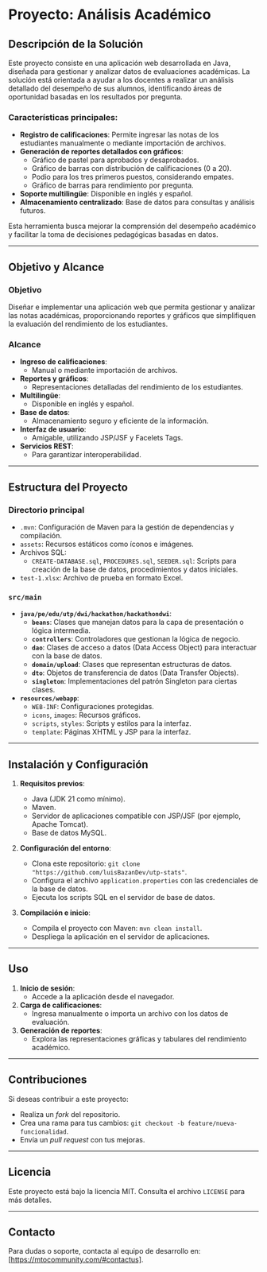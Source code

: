 # Proyecto: Análisis Académico

## Descripción de la Solución
Este proyecto consiste en una aplicación web desarrollada en Java, diseñada para gestionar y analizar datos de evaluaciones académicas. La solución está orientada a ayudar a los docentes a realizar un análisis detallado del desempeño de sus alumnos, identificando áreas de oportunidad basadas en los resultados por pregunta.

### Características principales:
- **Registro de calificaciones**: Permite ingresar las notas de los estudiantes manualmente o mediante importación de archivos.
- **Generación de reportes detallados con gráficos**:
  - Gráfico de pastel para aprobados y desaprobados.
  - Gráfico de barras con distribución de calificaciones (0 a 20).
  - Podio para los tres primeros puestos, considerando empates.
  - Gráfico de barras para rendimiento por pregunta.
- **Soporte multilingüe**: Disponible en inglés y español.
- **Almacenamiento centralizado**: Base de datos para consultas y análisis futuros.

Esta herramienta busca mejorar la comprensión del desempeño académico y facilitar la toma de decisiones pedagógicas basadas en datos.

---

## Objetivo y Alcance

### **Objetivo**
Diseñar e implementar una aplicación web que permita gestionar y analizar las notas académicas, proporcionando reportes y gráficos que simplifiquen la evaluación del rendimiento de los estudiantes.

### **Alcance**
- **Ingreso de calificaciones**:
  - Manual o mediante importación de archivos.
- **Reportes y gráficos**:
  - Representaciones detalladas del rendimiento de los estudiantes.
- **Multilingüe**:
  - Disponible en inglés y español.
- **Base de datos**:
  - Almacenamiento seguro y eficiente de la información.
- **Interfaz de usuario**:
  - Amigable, utilizando JSP/JSF y Facelets Tags.
- **Servicios REST**:
  - Para garantizar interoperabilidad.

---

## Estructura del Proyecto

### **Directorio principal**
- `.mvn`: Configuración de Maven para la gestión de dependencias y compilación.
- `assets`: Recursos estáticos como íconos e imágenes.
- Archivos SQL:
  - `CREATE-DATABASE.sql`, `PROCEDURES.sql`, `SEEDER.sql`: Scripts para creación de la base de datos, procedimientos y datos iniciales.
- `test-1.xlsx`: Archivo de prueba en formato Excel.

### **`src/main`**
- **`java/pe/edu/utp/dwi/hackathon/hackathondwi`**:
  - **`beans`**: Clases que manejan datos para la capa de presentación o lógica intermedia.
  - **`controllers`**: Controladores que gestionan la lógica de negocio.
  - **`dao`**: Clases de acceso a datos (Data Access Object) para interactuar con la base de datos.
  - **`domain/upload`**: Clases que representan estructuras de datos.
  - **`dto`**: Objetos de transferencia de datos (Data Transfer Objects).
  - **`singleton`**: Implementaciones del patrón Singleton para ciertas clases.
- **`resources/webapp`**:
  - `WEB-INF`: Configuraciones protegidas.
  - `icons`, `images`: Recursos gráficos.
  - `scripts`, `styles`: Scripts y estilos para la interfaz.
  - `template`: Páginas XHTML y JSP para la interfaz.

---

## Instalación y Configuración

1. **Requisitos previos**:
   - Java (JDK 21 como mínimo).
   - Maven.
   - Servidor de aplicaciones compatible con JSP/JSF (por ejemplo, Apache Tomcat).
   - Base de datos MySQL.

2. **Configuración del entorno**:
   - Clona este repositorio: `git clone "https://github.com/luisBazanDev/utp-stats"`.
   - Configura el archivo `application.properties` con las credenciales de la base de datos.
   - Ejecuta los scripts SQL en el servidor de base de datos.

3. **Compilación e inicio**:
   - Compila el proyecto con Maven: `mvn clean install`.
   - Despliega la aplicación en el servidor de aplicaciones.

---

## Uso
1. **Inicio de sesión**:
   - Accede a la aplicación desde el navegador.
2. **Carga de calificaciones**:
   - Ingresa manualmente o importa un archivo con los datos de evaluación.
3. **Generación de reportes**:
   - Explora las representaciones gráficas y tabulares del rendimiento académico.

---

## Contribuciones
Si deseas contribuir a este proyecto:
- Realiza un *fork* del repositorio.
- Crea una rama para tus cambios: `git checkout -b feature/nueva-funcionalidad`.
- Envía un *pull request* con tus mejoras.

---

## Licencia
Este proyecto está bajo la licencia MIT. Consulta el archivo `LICENSE` para más detalles.

---

## Contacto
Para dudas o soporte, contacta al equipo de desarrollo en: [https://mtocommunity.com/#contactus].


